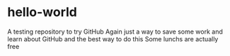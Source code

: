 # hello-world
A testing repository to try GitHub
Again just a way to save some work and learn about
GitHub and the best way to do this
Some lunchs are actually free
